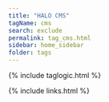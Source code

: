 ```yaml
---
title: "HALO CMS"
tagName: cms
search: exclude
permalink: tag_cms.html
sidebar: home_sidebar
folder: tags
---
```

{% include taglogic.html %}

{% include links.html %}
